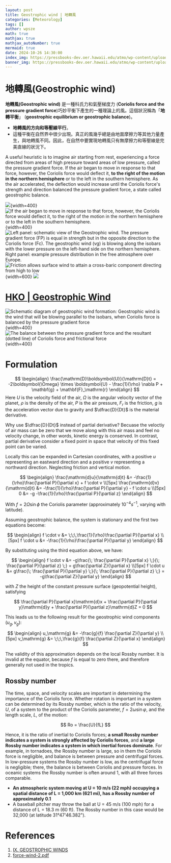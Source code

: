 ```yaml
---
layout: post
title: Geostrophic wind | 地轉風
categories: [Meteorology]
tags: []
author: wpsze
math: true
mathjax: true
mathjax_autoNumber: true
mermaid: true
date: 2024-10-26 14:30:00
index_img: https://pressbooks-dev.oer.hawaii.edu/atmo/wp-content/uploads/sites/74/2018/07/500_Mb_Height_Contours-1024x754.png
banner_img: https://pressbooks-dev.oer.hawaii.edu/atmo/wp-content/uploads/sites/74/2018/07/500_Mb_Height_Contours-1024x754.png
---
```


# 地轉風(Geostrophic wind)

**地轉風(Geostrophic wind)** 是一種科氏力和氣壓梯度力 (**Coriolis force and the pressure gradient force**)巧妙平衡下產生的一種理論上的風。這個狀況稱為「**地轉平衡**」 (**geostrophic equilibrium or geostrophic balance**)。

- **地轉風的方向和等壓線平行**。
- 這種平衡在自然界中很少出現。真正的風幾乎總是由地面摩擦力等其他力量產生，與地轉風不同。因此，在自然中要實現地轉風只有無摩擦力和等壓線是完美直線的狀況下。

A useful heuristic is to imagine air starting from rest, experiencing a force directed from areas of high pressure toward areas of low pressure, called the pressure gradient force. If the air began to move in response to that force, however, the Coriolis force would deflect it, **to the right of the motion in the northern hemisphere** or to the left in the southern hemisphere. As the air accelerated, the deflection would increase until the Coriolis force's strength and direction balanced the pressure gradient force, a state called geostrophic balance. 

![](https://upload.wikimedia.org/wikipedia/commons/thumb/d/dd/Geostrophic_current.pdf/page1-800px-Geostrophic_current.pdf.jpg){width=400}
![If the air began to move in response to that force, however, the Coriolis force would deflect it, to the right of the motion in the northern hemisphere or to the left in the southern hemisphere.](https://i.imgur.com/knTtXP0.jpeg){width=400}
![Left panel: schematic view of the Geostrophic wind. The pressure gradient force (FP) is equal in strength but in the opposite direction to the Coriolis force (Fc). The geostrophic wind (vg) is blowing along the isobars with the lower pressure on the left-hand side on the northern hemisphere. Right panel: example pressure distribution in the free atmosphere over Europe.](https://www.researchgate.net/profile/A-Giez/publication/356592145/figure/fig11/AS:11431281113717374@1674053965153/Left-panel-schematic-view-of-the-Geostrophic-wind-The-pressure-gradient-force-FP-is.jpg)
![Friction allows surface wind to attain a cross-baric component directing from high to low](https://i.imgur.com/B5gSHR9.png){width=600}
![](https://i.imgur.com/fE4uVhn.png)


# [HKO | Geostrophic Wind](https://www.hko.gov.hk/en/education/weather/meteorology-basics/00010-geostrophic-wind.html)

![Schematic diagram of geostrophic wind formation: Geostrophic wind is the wind that will be blowing parallel to the isobars, when Coriolis force is balanced by the pressure gradient force](https://www.hko.gov.hk/en/education/images/fig_00010_geostrophicwind_2e.jpg){width=400}
![ The balance between the pressure gradient force and the resultant (dotted line) of Coriolis force and frictional force](https://www.hko.gov.hk/en/education/images/fig_00010_geostrophicwind_3e.jpg){width=400}

# Formulation

$$
\begin{align}
\frac{\mathrm{D}\boldsymbol{U}}{\mathrm{D}t} = -2\boldsymbol{\Omega} \times \boldsymbol{U} - \frac{1}{\rho} \nabla P + \mathbf{g} + \mathbf{F}_\mathrm{r}
\end{align}
$$
Here $U$ is the velocity field of the air, $\Omega$ is the angular velocity vector of the planet, $\rho$ is the density of the air, $P$ is the air pressure, $F_r$ is the friction, $g$ is the acceleration vector due to gravity and ⁠$\dfrac{D}{Dt}$ is the material derivative.

Why use $\dfrac{D}{Dt}$ instead of partial derivative? Becuase the veloctiy of air mass can be zero that we move along with this air mass and feel no velocity change, in other words, kinetic energy is conserved. In contrast, partial derivative consider a fixed point in space that velocity of this fixed point can be varied. 

Locally this can be expanded in Cartesian coordinates, with a positive $u$ representing an eastward direction and a positive $v$ representing a northward direction. Neglecting friction and vertical motion.

$$
\begin{align}
\frac{\mathrm{d}u}{\mathrm{d}t} &= -\frac{1}{\rho}\frac{\partial P}{\partial x} + f \cdot v \\[5px]
\frac{\mathrm{d}v}{\mathrm{d}t} &= -\frac{1}{\rho}\frac{\partial P}{\partial y} - f \cdot u \\[5px]
0 &= -g -\frac{1}{\rho}\frac{\partial P}{\partial z}
\end{align}
$$

With $f = 2 \Omega \sin \phi$ the Coriolis parameter (approximately $10^{−4} s^{−1}$, varying with latitude).

Assuming geostrophic balance, the system is stationary and the first two equations become:

$$
\begin{align}
f \cdot v &= \;\;\,\frac{1}{\rho}\frac{\partial P}{\partial x} \\[5px]
f \cdot u &= -\frac{1}{\rho}\frac{\partial P}{\partial y}
\end{align}
$$

By substituting using the third equation above, we have:

$$
\begin{align}
f \cdot v &= -g\frac{\; \frac{\partial P}{\partial x} \;}{\; \frac{\partial P}{\partial z} \;} = g\frac{\partial Z}{\partial x} \\[5px]
f \cdot u &= g\frac{\; \frac{\partial P}{\partial y} \;}{\; \frac{\partial P}{\partial z} \;} = -g\frac{\partial Z}{\partial y}
\end{align}
$$

with $Z$ the height of the constant pressure surface (geopotential height), satisfying

$$
\frac{\partial P}{\partial x}\mathrm{d}x + \frac{\partial P}{\partial y}\mathrm{d}y + \frac{\partial P}{\partial z}\mathrm{d}Z = 0
$$

This leads us to the following result for the geostrophic wind components $(u_g, v_g)$:

$$
\begin{align}
u_\mathrm{g} &= -\frac{g}{f} \frac{\partial Z}{\partial y} \\[5px]
v_\mathrm{g} &= \;\;\,\frac{g}{f} \frac{\partial Z}{\partial x}
\end{align}
$$

The validity of this approximation depends on the local Rossby number. It is invalid at the equator, because $f$ is equal to zero there, and therefore generally not used in the tropics.

## Rossby number
The time, space, and velocity scales are important in determining the importance of the Coriolis force. Whether rotation is important in a system can be determined by its Rossby number, which is the ratio of the velocity, $U$, of a system to the product of the Coriolis parameter, $f=2\omega \sin \varphi$, and the length scale, $L$, of the motion:

$$
Ro = \frac{U}{fL}
$$

Hence, it is the ratio of inertial to Coriolis forces; **a small Rossby number indicates a system is strongly affected by Coriolis forces**, and **a large Rossby number indicates a system in which inertial forces dominate**. For example, in tornadoes, the Rossby number is large, so in them the Coriolis force is negligible, and balance is between pressure and centrifugal forces. In low-pressure systems the Rossby number is low, as the centrifugal force is negligible; there, the balance is between Coriolis and pressure forces. In oceanic systems the Rossby number is often around 1, with all three forces comparable.

- **An atmospheric system moving at U = 10 m/s (22 mph) occupying a spatial distance of L = 1,000 km (621 mi), has a Rossby number of approximately 0.1**
- A baseball pitcher may throw the ball at U = 45 m/s (100 mph) for a distance of L = 18.3 m (60 ft). The Rossby number in this case would be 32,000 (at latitude 31°47'46.382").

# References

1. [IX. GEOSTROPHIC WINDS](https://userfiles-secure.educatorpages.com/userfiles/jlindsay/Meteorology/IX.%20Geostrophic%20Winds.pdf)
2. [force-wind-2.pdf](https://www.soest.hawaii.edu/MET/Faculty/businger/notes/force-wind-2.pdf)